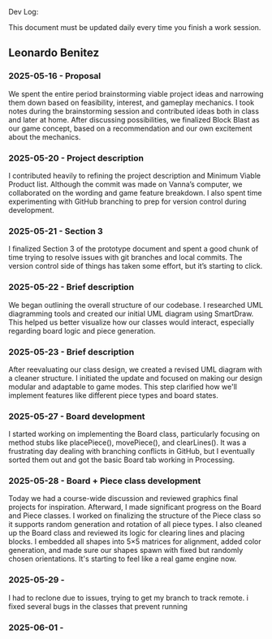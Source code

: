 Dev Log:

This document must be updated daily every time you finish a work session.

## Leonardo Benitez

### 2025-05-16 - Proposal

We spent the entire period brainstorming viable project ideas and narrowing them down based on feasibility, interest, and gameplay mechanics. I took notes during the brainstorming session and contributed ideas both in class and later at home. After discussing possibilities, we finalized Block Blast as our game concept, based on a recommendation and our own excitement about the mechanics.

### 2025-05-20 - Project description

I contributed heavily to refining the project description and Minimum Viable Product list. Although the commit was made on Vanna’s computer, we collaborated on the wording and game feature breakdown. I also spent time experimenting with GitHub branching to prep for version control during development.

### 2025-05-21 - Section 3

I finalized Section 3 of the prototype document and spent a good chunk of time trying to resolve issues with git branches and local commits. The version control side of things has taken some effort, but it’s starting to click.

### 2025-05-22 - Brief description

We began outlining the overall structure of our codebase. I researched UML diagramming tools and created our initial UML diagram using SmartDraw. This helped us better visualize how our classes would interact, especially regarding board logic and piece generation.

### 2025-05-23 - Brief description

After reevaluating our class design, we created a revised UML diagram with a cleaner structure. I initiated the update and focused on making our design modular and adaptable to game modes. This step clarified how we'll implement features like different piece types and board states.

### 2025-05-27 - Board development

I started working on implementing the Board class, particularly focusing on method stubs like placePiece(), movePiece(), and clearLines(). It was a frustrating day dealing with branching conflicts in GitHub, but I eventually sorted them out and got the basic Board tab working in Processing.

### 2025-05-28 - Board + Piece class development

Today we had a course-wide discussion and reviewed graphics final projects for inspiration. Afterward, I made significant progress on the Board and Piece classes. I worked on finalizing the structure of the Piece class so it supports random generation and rotation of all piece types. I also cleaned up the Board class and reviewed its logic for clearing lines and placing blocks. I embedded all shapes into 5×5 matrices for alignment, added color generation, and made sure our shapes spawn with fixed but randomly chosen orientations. It's starting to feel like a real game engine now.

### 2025-05-29 -

I had to reclone due to issues, trying to get my branch to track remote. i fixed several bugs in the classes that prevent running

### 2025-06-01 -
